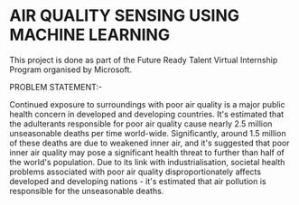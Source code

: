 # AIR QUALITY SENSING USING MACHINE LEARNING
This project is done as part of the Future Ready Talent Virtual Internship Program organised by Microsoft.

PROBLEM STATEMENT:-

Continued exposure to surroundings with poor air quality is a major public health concern in developed and developing
countries. It's estimated that the adulterants responsible for poor air quality cause nearly 2.5 million unseasonable
deaths per time world-wide. Significantly, around 1.5 million of these deaths are due to weakened inner air, and it's
suggested that poor inner air quality may pose a significant health threat to further than half of the world's population.
Due to its link with industrialisation, societal health problems associated with poor air quality disproportionately affects
developed and developing nations - it's estimated that air pollution is responsible for the unseasonable deaths.
